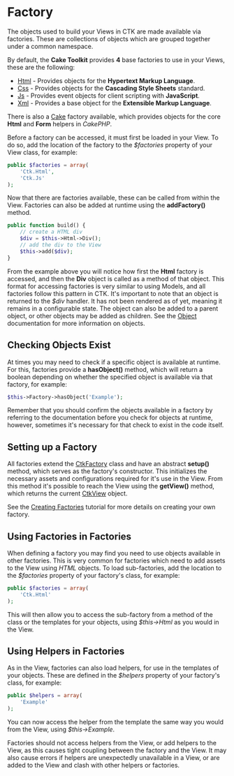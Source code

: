 Factory
=======

The objects used to build your Views in CTK are made available via factories. These are collections of objects which are grouped together under a common namespace.

By default, the **Cake Toolkit** provides **4** base factories to use in your Views, these are the following:

* [Html](../Factories/Html.md) - Provides objects for the **Hypertext Markup Language**.
* [Css](../Factories/Css.md) - Provides objects for the **Cascading Style Sheets** standard.
* [Js](../Factories/Js.md) - Provides event objects for client scripting with **JavaScript**.
* [Xml](../Factories/Xml.md) - Provides a base object for the **Extensible Markup Language**.

There is also a [Cake](https://github.com/jameswatts/cake-factory) factory available, which provides objects for the core **Html** and **Form** helpers in *CakePHP*.

Before a factory can be accessed, it must first be loaded in your View. To do so, add the location of the factory to the *$factories* property of your View class, for example:

```php
public $factories = array(
	'Ctk.Html',
	'Ctk.Js'
);
```

Now that there are factories available, these can be called from within the View. Factories can also be added at runtime using the **addFactory()** method.

```php
public function build() {
	// create a HTML div
	$div = $this->Html->Div();
	// add the div to the View
	$this->add($div);
}
```

From the example above you will notice how first the **Html** factory is accessed, and then the **Div** object is called as a method of that object. This format for accessing factories is very similar to using Models, and all factories follow this pattern in CTK. It's important to note that an object is returned to the *$div* handler. It has not been rendered as of yet, meaning it remains in a configurable state. The object can also be added to a parent object, or other objects may be added as children. See the [Object](Object.md) documentation for more information on objects.

Checking Objects Exist
----------------------

At times you may need to check if a specific object is available at runtime. For this, factories provide a **hasObject()** method, which will return a boolean depending on whether the specified object is available via that factory, for example:

```php
$this->Factory->hasObject('Example');
```

Remember that you should confirm the objects available in a factory by referring to the documentation before you check for objects at runtime, however, sometimes it's necessary for that check to exist in the code itself.

Setting up a Factory
--------------------

All factories extend the [CtkFactory](../../Lib/CtkFactory.php) class and have an abstract **setup()** method, which serves as the factory's constructor. This initializes the necessary assets and configurations required for it's use in the View. From this method it's possible to reach the View using the **getView()** method, which returns the current [CtkView](../../View/CtkView.php) object.

See the [Creating Factories](../Tutorials/Creating-Factories.md) tutorial for more details on creating your own factory.

Using Factories in Factories
----------------------------

When defining a factory you may find you need to use objects available in other factories. This is very common for factories which need to add assets to the View using *HTML* objects. To load sub-factories, add the location to the *$factories* property of your factory's class, for example:

```php
public $factories = array(
	'Ctk.Html'
);
```

This will then allow you to access the sub-factory from a method of the class or the templates for your objects, using *$this->Html* as you would in the View.

Using Helpers in Factories
--------------------------

As in the View, factories can also load helpers, for use in the templates of your objects. These are defined in the *$helpers* property of your factory's class, for example:

```php
public $helpers = array(
	'Example'
);
```

You can now access the helper from the template the same way you would from the View, using *$this->Example*.

Factories should not access helpers from the View, or add helpers to the View, as this causes tight coupling between the factory and the View. It may also cause errors if helpers are unexpectedly unavailable in a View, or are added to the View and clash with other helpers or factories.


